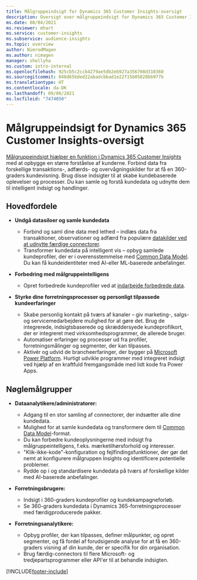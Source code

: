 ```yaml
---
title: Målgruppeindsigt for Dynamics 365 Customer Insights-oversigt
description: Oversigt over målgruppeindsigt for Dynamics 365 Customer Insights.
ms.date: 08/04/2021
ms.reviewer: mhart
ms.service: customer-insights
ms.subservice: audience-insights
ms.topic: overview
author: NimrodMagen
ms.author: nimagen
manager: shellyha
ms.custom: intro-internal
ms.openlocfilehash: 925cb5c2ccb4279ae5db2eb927a356708d310360
ms.sourcegitcommit: 048d65bded22abadcbbad1e22f15b05828bb977b
ms.translationtype: HT
ms.contentlocale: da-DK
ms.lasthandoff: 09/06/2021
ms.locfileid: "7474050"
---
```

# <a name="audience-insights-for-dynamics-365-customer-insights-overview"></a>Målgruppeindsigt for Dynamics 365 Customer Insights-oversigt

[Målgruppeindsigt hjælper en funktion i Dynamics 365 Customer Insights](https://dynamics.microsoft.com/ai/customer-insights/audience-insights-capability/) med at opbygge en større forståelse af kunderne. Forbind data fra forskellige transaktions-, adfærds- og overvågningskilder for at få en 360-graders kundevisning. Brug disse indsigter til at skabe kundebaserede oplevelser og processer. Du kan samle og forstå kundedata og udnytte dem til intelligent indsigt og handlinger.

## <a name="main-benefits"></a>Hovedfordele 

- **Undgå datasiloer og samle kundedata**

  - Forbind og saml dine data med lethed – indlæs data fra transaktioner, observationer og adfærd fra populære [datakilder ved at udnytte færdige connectorer](data-sources.md).
  - Transformer kundedata på intelligent vis – opbyg samlede kundeprofiler, der er i overensstemmelse med [Common Data Model](/common-data-model/). Du kan få kundeidentiteter med AI-eller ML-baserede anbefalinger.

- **Forbedring med målgruppeintelligens**

  - Opret forbedrede kundeprofiler ved at [indarbejde forbedrede data](enrichment-hub.md).  

- **Styrke dine forretningsprocesser og personligt tilpassede kundeerfaringer**

  - Skabe personlig kontakt på tværs af kanaler – giv marketing-, salgs- og servicemedarbejdere mulighed for at gøre det. Brug de integrerede, indsigtsbaserede og skræddersyede kundeprofilkort, der er integreret med virksomhedsprogrammer, de allerede bruger.
  - Automatiser erfaringer og processer ud fra profiler, forretningsmålinger og segmenter, der kan tilpasses.
  - Aktivér og udvid de brancheerfaringer, der bygger på [Microsoft Power Platform](https://powerplatform.microsoft.com/). Hurtigt udvikle programmer med integreret indsigt ved hjælp af en kraftfuld fremgangsmåde med lidt kode fra Power Apps.  

## <a name="key-audiences"></a>Nøglemålgrupper

- **Dataanalytikere/administratorer:**

  - Adgang til en stor samling af connectorer, der indsætter alle dine kundedata.
  - Mulighed for at samle kundedata og transformere dem til [Common Data Model](/common-data-model/)-format.
  - Du kan forbedre kundeoplysningerne med indsigt fra målgruppeintelligens, f.eks. mærketilhørsforhold og interesser.
  - "Klik-ikke-kode"-konfiguration og fejlfindingsfunktioner, der gør det nemt at konfigurere målgruppen Insights og identificere potentielle problemer.
  - Rydde op i og standardisere kundedata på tværs af forskellige kilder med AI-baserede anbefalinger.  

- **Forretningsbrugere:**

  - Indsigt i 360-graders kundeprofiler og kundekampagneforløb.
  - Se 360-graders kundedata i Dynamics 365-forretningsprocesser med færdigproducerede pakker.

- **Forretningsanalytikere:**

  - Opbyg profiler, der kan tilpasses, definer målpunkter, og opret segmenter, og få fordel af forudsigende analyse for at få en 360-graders visning af din kunde, der er specifik for din organisation.  
  - Brug færdig-connectors til flere Microsoft- og tredjepartsprogrammer eller API'er til at behandle indsigten.

[!INCLUDE[footer-include](../includes/footer-banner.md)]